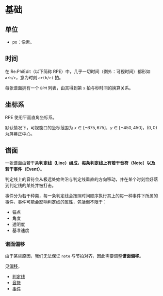 # 基础

## 单位

- px：像素。

## 时间

在 Re:PhiEdit（以下简称 RPE）中，几乎一切时间（例外：可视时间）都形如 `a:b/c`，意为时刻 `a+(b/c)` 拍。

每张谱面拥有一个 `BPM` 列表，由其得到第 `x` 拍与秒时间的换算关系。

## 坐标系

<!--TODO: 此处应有图片-->

RPE 使用平面直角坐标系。

默认情况下，可视窗口的坐标范围为 $x\in [-675,675]$，$y\in [-450,450]$，$(0, 0)$ 为屏幕正中心。

## 谱面

一张谱面由若干条**判定线（Line）**组成，每条判定线上有若干**音符（Note）**以及若干**事件（Event）**。

判定线上的音符会从极远处始终沿与判定线垂直的方向移动，并在某个时刻恰好落到判定线的某处并被打击。

事件分为若干种类，每一条判定线会按照时间顺序执行其上的每一种事件下所属的事件，事件可能会影响判定线的属性，包括但不限于：

- 锚点
- 角度
- 透明度
- 基准速度

### 谱面偏移

由于某些原因，我们无法保证 `note` 与节拍对齐，因此需要调整**谱面偏移**。

见[偏移](edit/basic.md#偏移)。

- [判定线](basic/line.md)
- [音符](basic/note.md)
- [事件](basic/event.md)
